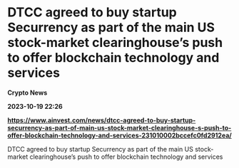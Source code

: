 # DTCC agreed to buy startup Securrency as part of the main US stock-market clearinghouse’s push to offer blockchain technology and services
**Crypto News**

**2023-10-19 22:26**

**https://www.ainvest.com/news/dtcc-agreed-to-buy-startup-securrency-as-part-of-main-us-stock-market-clearinghouse-s-push-to-offer-blockchain-technology-and-services-231010002bccefc0fd2912ea/**

DTCC agreed to buy startup Securrency as part of the main US stock-market clearinghouse’s push to offer blockchain technology and services